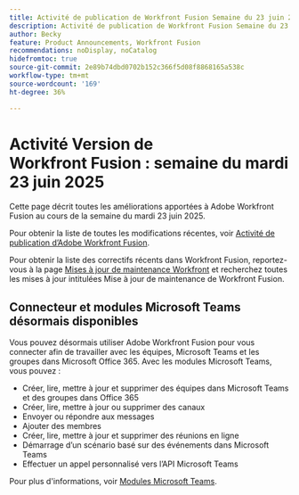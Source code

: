 ```yaml
---
title: Activité de publication de Workfront Fusion Semaine du 23 juin 2025
description: Activité de publication de Workfront Fusion Semaine du 23 juin 2025
author: Becky
feature: Product Announcements, Workfront Fusion
recommendations: noDisplay, noCatalog
hidefromtoc: true
source-git-commit: 2e89b74dbd0702b152c366f5d08f8868165a538c
workflow-type: tm+mt
source-wordcount: '169'
ht-degree: 36%

---
```


# Activité Version de Workfront Fusion : semaine du mardi 23 juin 2025

Cette page décrit toutes les améliorations apportées à Adobe Workfront Fusion au cours de la semaine du mardi 23 juin 2025.

Pour obtenir la liste de toutes les modifications récentes, voir [Activité de publication d’Adobe Workfront Fusion](/help/workfront-fusion/fusion-product-releases/fusion-release-activity.md).

Pour obtenir la liste des correctifs récents dans Workfront Fusion, reportez-vous à la page [Mises à jour de maintenance Workfront](https://experienceleague.adobe.com/fr/docs/workfront-known-issues/releases/current-updates) et recherchez toutes les mises à jour intitulées Mise à jour de maintenance de Workfront Fusion.

## Connecteur et modules Microsoft Teams désormais disponibles

Vous pouvez désormais utiliser Adobe Workfront Fusion pour vous connecter afin de travailler avec les équipes, Microsoft Teams et les groupes dans Microsoft Office 365. Avec les modules Microsoft Teams, vous pouvez :

* Créer, lire, mettre à jour et supprimer des équipes dans Microsoft Teams et des groupes dans Office 365
* Créer, lire, mettre à jour ou supprimer des canaux
* Envoyer ou répondre aux messages
* Ajouter des membres
* Créer, lire, mettre à jour et supprimer des réunions en ligne
* Démarrage d’un scénario basé sur des événements dans Microsoft Teams
* Effectuer un appel personnalisé vers l’API Microsoft Teams

Pour plus d&#39;informations, voir [Modules Microsoft Teams](/help/workfront-fusion/references/apps-and-modules/third-party-connectors/microsoft-teams-modules.md).
